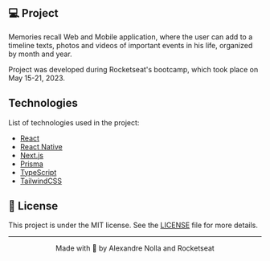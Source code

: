 <p align="center">

 ## 💻 Project

Memories recall Web and Mobile application, where the user can add to a timeline texts, photos and videos of important events in his life, organized by month and year.

Project was developed during Rocketseat's bootcamp, which took place on May 15-21, 2023.
</p>

## Technologies

List of technologies used in the project:

- [React](https://reactjs.org)
- [React Native](https://reactnative.dev/)
- [Next.js](https://nextjs.org/)
- [Prisma](https://www.prisma.io/)
- [TypeScript](https://www.typescriptlang.org/)
- [TailwindCSS](https://tailwindcss.com/)

## 📝 License

This project is under the MIT license. See the [LICENSE](LICENSE) file for more details.

---

<p align="center">
  Made with 💜 by Alexandre Nolla and Rocketseat
</p>
